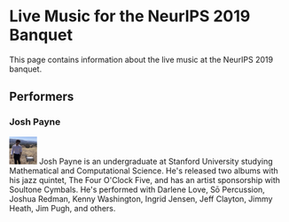 # Live Music for the NeurIPS 2019 Banquet
This page contains information about the live music at the NeurIPS 2019 banquet.

## Performers

### Josh Payne
<img src="images/josh.jpg" width=50>
Josh Payne is an undergraduate at Stanford University studying Mathematical and
Computational Science. He's released two albums with his jazz quintet, The Four
O'Clock Five, and has an artist sponsorship with Soultone Cymbals. He's
performed with Darlene Love, Sō Percussion, Joshua Redman, Kenny Washington,
Ingrid Jensen, Jeff Clayton, Jimmy Heath, Jim Pugh, and others.
